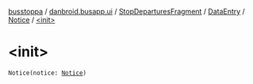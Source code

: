 [busstoppa](../../../../index.md) / [danbroid.busapp.ui](../../../index.md) / [StopDeparturesFragment](../../index.md) / [DataEntry](../index.md) / [Notice](index.md) / [&lt;init&gt;](./-init-.md)

# &lt;init&gt;

`Notice(notice: `[`Notice`](../../../../danbroid.busapp.metlink/-notice/index.md)`)`